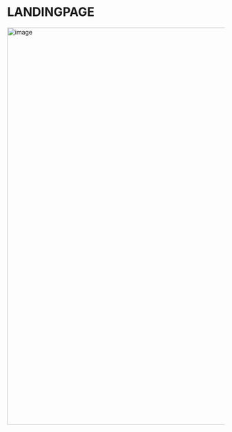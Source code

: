 # LANDINGPAGE

<img width="918" alt="image" src="https://github.com/fabiodrneles/LANDINGPAGE/assets/42509240/8453b265-b772-4aac-b5cc-757fdd67f70c">

